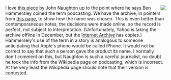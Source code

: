 <img src="http://scripting.com/images/2019/11/30/apple.png" border="0" align="right">I love <a href="https://www.theguardian.com/commentisfree/2019/nov/30/podcasting-fifteenth-years-old-corporate-greed-threat">this piece</a> by John Naughton up to the point where he says Ben Hammersley coined the term podcasting. We have the archive, in pointers from <a href="http://threads2.scripting.com/2013/april/howPodcastingGotItsName">this page</a>,  to show how the name was chosen. This is even better than contemporaneous notes, the decisions were made online, so the record is perfect, not subject to interpretation. (Unfortunately, Yahoo is taking the archive offline in December, but the <a href="https://web.archive.org/web/20130410020053/http://threads2.scripting.com/2013/april/howPodcastingGotItsName">Internet Archive</a> has copies.) Hammersely's use of the term in a story is analogous to someone anticipating that Apple's phone would be called iPhone. It would not be correct to say that such a person gave the product its name. I normally don't comment on this, but Naughton is such a careful journalist, no doubt he took the info from the Wikipedia page on podcasting, which is incorrect. At the very least the Wikipedia page should note that their version is contested. 

